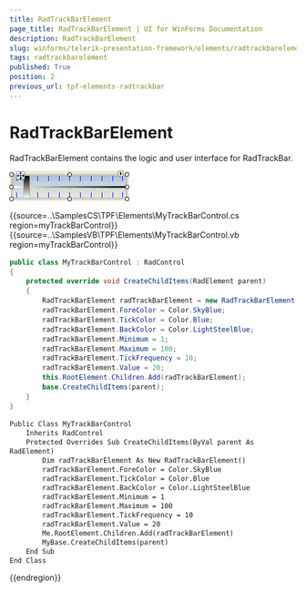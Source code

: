 ```yaml
---
title: RadTrackBarElement
page_title: RadTrackBarElement | UI for WinForms Documentation
description: RadTrackBarElement
slug: winforms/telerik-presentation-framework/elements/radtrackbarelement
tags: radtrackbarelement
published: True
position: 2
previous_url: tpf-elements-radtrackbar
---
```


# RadTrackBarElement

RadTrackBarElement contains the logic and user interface for RadTrackBar. 

![tpf-elements-radtrackbar 001](images/tpf-elements-radtrackbar001.png)

{{source=..\SamplesCS\TPF\Elements\MyTrackBarControl.cs region=myTrackBarControl}} 
{{source=..\SamplesVB\TPF\Elements\MyTrackBarControl.vb region=myTrackBarControl}} 

````C#
public class MyTrackBarControl : RadControl
{
    protected override void CreateChildItems(RadElement parent)
    {
        RadTrackBarElement radTrackBarElement = new RadTrackBarElement();
        radTrackBarElement.ForeColor = Color.SkyBlue;
        radTrackBarElement.TickColor = Color.Blue;
        radTrackBarElement.BackColor = Color.LightSteelBlue;
        radTrackBarElement.Minimum = 1;
        radTrackBarElement.Maximum = 100;
        radTrackBarElement.TickFrequency = 10;
        radTrackBarElement.Value = 20;
        this.RootElement.Children.Add(radTrackBarElement);
        base.CreateChildItems(parent);
    }
}

````
````VB.NET
Public Class MyTrackBarControl
    Inherits RadControl
    Protected Overrides Sub CreateChildItems(ByVal parent As RadElement)
        Dim radTrackBarElement As New RadTrackBarElement()
        radTrackBarElement.ForeColor = Color.SkyBlue
        radTrackBarElement.TickColor = Color.Blue
        radTrackBarElement.BackColor = Color.LightSteelBlue
        radTrackBarElement.Minimum = 1
        radTrackBarElement.Maximum = 100
        radTrackBarElement.TickFrequency = 10
        radTrackBarElement.Value = 20
        Me.RootElement.Children.Add(radTrackBarElement)
        MyBase.CreateChildItems(parent)
    End Sub
End Class

````

{{endregion}}
